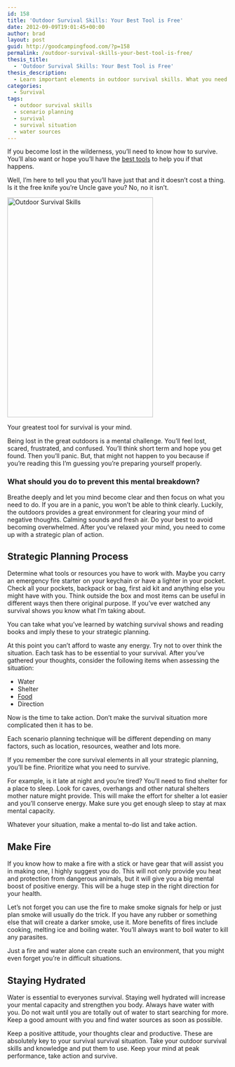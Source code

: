 ```yaml
---
id: 158
title: 'Outdoor Survival Skills: Your Best Tool is Free'
date: 2012-09-09T19:01:45+00:00
author: brad
layout: post
guid: http://goodcampingfood.com/?p=158
permalink: /outdoor-survival-skills-your-best-tool-is-free/
thesis_title:
  - 'Outdoor Survival Skills: Your Best Tool is Free'
thesis_description:
  - Learn important elements in outdoor survival skills. What you need most is free and already with you.
categories:
  - Survival
tags:
  - outdoor survival skills
  - scenario planning
  - survival
  - survival situation
  - water sources
---
```

If you become lost in the wilderness, you&#8217;ll need to know how to survive. You&#8217;ll also want or hope you&#8217;ll have the <a title="Why You Need to Buy Expensive Camping Gear" href="http://goodcampingfood.com/why-you-need-to-buy-expensive-camping-gear/" target="_blank">best tools</a> to help you if that happens.

Well, I&#8217;m here to tell you that you&#8217;ll have just that and it doesn&#8217;t cost a thing. Is it the free knife you&#8217;re Uncle gave you? No, no it isn&#8217;t.

<img class="alignright" alt="Outdoor Survival Skills" src="http://farm5.staticflickr.com/4046/4698357294_204e74f7cb.jpg" width="332" height="500" />

Your greatest tool for survival is your mind.

Being lost in the great outdoors is a mental challenge. You&#8217;ll feel lost, scared, frustrated, and confused. You&#8217;ll think short term and hope you get found. Then you&#8217;ll panic. But, that might not happen to you because if you&#8217;re reading this I&#8217;m guessing you&#8217;re preparing yourself properly.

### What should you do to prevent this mental breakdown?

Breathe deeply and let you mind become clear and then focus on what you need to do. If you are in a panic, you won&#8217;t be able to think clearly. Luckily, the outdoors provides a great environment for clearing your mind of negative thoughts. Calming sounds and fresh air. Do your best to avoid becoming overwhelmed. After you&#8217;ve relaxed your mind, you need to come up with a strategic plan of action.

## Strategic Planning Process

Determine what tools or resources you have to work with. Maybe you carry an emergency fire starter<img style="border: none !important; margin: 0px !important;" alt="" src="http://www.assoc-amazon.com/e/ir?t=goodcampingfood-20&l=as2&o=1&a=B0010O748Q" width="1" height="1" border="0" /> on your keychain or have a lighter in your pocket. Check all your pockets, backpack or bag, first aid kit and anything else you might have with you. Think outside the box and most items can be useful in different ways then there original purpose. If you&#8217;ve ever watched any survival shows you know what I&#8217;m taking about.

You can take what you&#8217;ve learned by watching survival shows and reading books and imply these to your strategic planning.

At this point you can&#8217;t afford to waste any energy. Try not to over think the situation. Each task has to be essential to your survival. After you&#8217;ve gathered your thoughts, consider the following items when assessing the situation:

  * Water
  * Shelter
  * <a title="Best Camping Food Ideas on Earth" href="http://goodcampingfood.com/best-camping-food-ideas-on-earth/" target="_blank">Food</a>
  * Direction

Now is the time to take action. Don&#8217;t make the survival situation more complicated then it has to be.

Each scenario planning technique will be different depending on many factors, such as location, resources, weather and lots more.

If you remember the core survival elements in all your strategic planning, you&#8217;ll be fine. Prioritize what you need to survive.

For example, is it late at night and you&#8217;re tired? You&#8217;ll need to find shelter for a place to sleep. Look for caves, overhangs and other natural shelters mother nature might provide. This will make the effort for shelter a lot easier and you&#8217;ll conserve energy. Make sure you get enough sleep to stay at max mental capacity.

Whatever your situation, make a mental to-do list and take action.

## Make Fire

If you know how to make a fire with a stick or have gear that will assist you in making one, I highly suggest you do. This will not only provide you heat and protection from dangerous animals, but it will give you a big mental boost of positive energy. This will be a huge step in the right direction for your health.

Let&#8217;s not forget you can use the fire to make smoke signals for help or just plan smoke will usually do the trick. If you have any rubber or something else that will create a darker smoke, use it. More benefits of fires include cooking, melting ice and boiling water. You&#8217;ll always want to boil water to kill any parasites.

Just a fire and water alone can create such an environment, that you might even forget you&#8217;re in difficult situations.

## Staying Hydrated

Water is essential to everyones survival. Staying well hydrated will increase your mental capacity and strengthen you body. Always have water with you. Do not wait until you are totally out of water to start searching for more. Keep a good amount with you and find water sources as soon as possible.



Keep a positive attitude, your thoughts clear and productive. These are absolutely key to your survival survival situation. Take your outdoor survival skills and knowledge and put them to use. Keep your mind at peak performance, take action and survive.